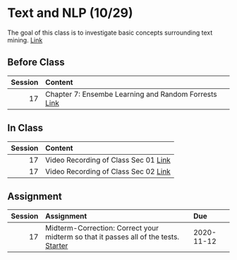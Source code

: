 Text and NLP (10/29)
============================

The goal of this class is to investigate basic concepts surrounding text mining. [Link](../../sessions/session17)

## Before Class

|   Session | Content                                                                                                                                      |
|----------:|:---------------------------------------------------------------------------------------------------------------------------------------------|
|        17 | Chapter 7: Ensembe Learning and Random Forrests [Link](https://www.amazon.com/Hands-Machine-Learning-Scikit-Learn-TensorFlow/dp/1492032646/) |


## In Class

|   Session | Content                                                                                                                                                |
|----------:|:-------------------------------------------------------------------------------------------------------------------------------------------------------|
|        17 | Video Recording of Class Sec 01 [Link](https://rensselaer.webex.com/webappng/sites/rensselaer/recording/play/6302a1fd9e504bbbbdc85640b7fd1134)         |
|        17 | Video Recording of Class Sec 02 [Link](https://rensselaer.webex.com/recordingservice/sites/rensselaer/recording/play/1051419ff8d84cd7aa83f175650d7b07) |


## Assignment

|   Session | Assignment                                                                                                          | Due        |
|----------:|:--------------------------------------------------------------------------------------------------------------------|:-----------|
|        17 | Midterm-Correction:  Correct your midterm so that it passes all of the tests.  [Starter](../assignments/midterm/hm) | 2020-11-12 |

